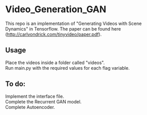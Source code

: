 # Video_Generation_GAN
This repo is an implementation of "Generating Videos with Scene Dynamics" in Tensorflow. The paper can be found here (http://carlvondrick.com/tinyvideo/paper.pdf).

## Usage  
Place the videos inside a folder called "videos".<br />
Run main.py with the required values for each flag variable.

## To do:

Implement the interface file.<br />
Complete the Recurrent GAN model.<br />
Complete Autoencoder.<br />
